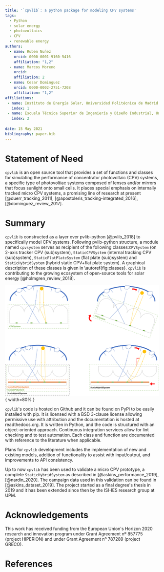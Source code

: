 ```yaml
---
title: '`cpvlib`: a python package for modeling CPV systems'
tags:
  - Python
  - solar energy
  - photovoltaics
  - CPV
  - renewable energy
authors:
  - name: Ruben Nuñez
    orcid: 0000-0001-9160-5416
    affiliation: "1,2"
  - name: Marcos Moreno
    orcid: 
    affiliation: 2
  - name: Cesar Dominguez
    orcid: 0000-0002-2751-7208
    affiliation: "1,2"
affiliations:
 - name: Instituto de Energía Solar, Universidad Politécnica de Madrid (IES-UPM)
   index: 1
 - name: Escuela Técnica Superior de Ingeniería y Diseño Industrial, Universidad Politécnica de Madrid
   index: 2

date: 15 May 2021
bibliography: paper.bib
---
```


# Statement of Need

`cpvlib` is an open source tool that provides a set of functions and classes 
for simulating the performance of concentrator photovoltaic (CPV) systems,
a specific type of photovoltiac systems composed of lenses and/or mirrors
that focus sunlight onto small cells. It places special emphasis on internally
tracked micro CPV systems, a promising line of research at present [@duerr_tracking_2011],
[@apostoleris_tracking-integrated_2016], [@dominguez_review_2017].

# Summary

`cpvlib` is constructed as a layer over pvlib-python [@pvlib_2018] to specifically
model CPV systems. Following pvlib-python structure, a module named `cpvsystem`
serves as recipient of the following classes:`CPVSystem` (on 2-axis tracker
CPV (sub)system), `StaticCPVSystem` (internal tracking CPV (sub)system),
`StaticFlatPlateSystem` (flat plate (sub)system) and `StaticHybridSystem` 
(hybrid static CPV+flat plate system). A graphical description of these
classes is given in \autoref{fig:classes}.
`cpvlib` is contributing to the growing ecosystem of open-source
tools for solar energy [@holmgren_review_2018].

![Schematic representation of the `cpvsystem` classes.\label{fig:classes}](cpvlib_mods.png){ width=80% }

`cpvlib`'s code is hosted on Github and it can be found on PyPi to be easily
installed with pip. It is licensed with a BSD 3-clause license allowing
permissive use with attribution and the documentation is hosted at readthedocs.org.
It is written in Python, and the code is structured with an object-oriented
approach. Continuous integration services allow for lint checking and to test
automation. Each class and function are documented with reference to the
literature when applicable.

Plans for `cpvlib` development includes the implementation of new
and existing models, addition of functionality to assist with
input/output, and improvements to API consistency.

Up to now `cpvlib` has been used to validate a micro CPV prototype, a
complete `StaticHybridSystem` as described in [@askins_performance_2019],
[@nardin_2020]. The campaign data used in this validation can be found in
[@askins_dataset_2019].
The project started as a final degree's thesis in 2019 and it has been
extended since then by the ISI-IES research group at UPM.

# Acknowledgements

This work has received funding from the European Union's Horizon
2020 research and innovation program under Grant Agreement
nº 857775 (project HIPERION) and under Grant Agreement nº 787289
(project GRECO).

# References
